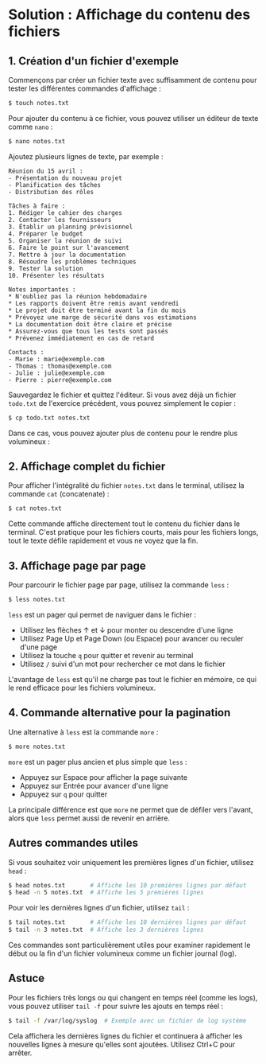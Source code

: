 # Solution : Affichage du contenu des fichiers

## 1. Création d'un fichier d'exemple

Commençons par créer un fichier texte avec suffisamment de contenu pour tester les différentes commandes d'affichage :

```bash
$ touch notes.txt
```

Pour ajouter du contenu à ce fichier, vous pouvez utiliser un éditeur de texte comme `nano` :

```bash
$ nano notes.txt
```

Ajoutez plusieurs lignes de texte, par exemple :

```
Réunion du 15 avril :
- Présentation du nouveau projet
- Planification des tâches
- Distribution des rôles

Tâches à faire :
1. Rédiger le cahier des charges
2. Contacter les fournisseurs
3. Établir un planning prévisionnel
4. Préparer le budget
5. Organiser la réunion de suivi
6. Faire le point sur l'avancement
7. Mettre à jour la documentation
8. Résoudre les problèmes techniques
9. Tester la solution
10. Présenter les résultats

Notes importantes :
* N'oubliez pas la réunion hebdomadaire
* Les rapports doivent être remis avant vendredi
* Le projet doit être terminé avant la fin du mois
* Prévoyez une marge de sécurité dans vos estimations
* La documentation doit être claire et précise
* Assurez-vous que tous les tests sont passés
* Prévenez immédiatement en cas de retard

Contacts :
- Marie : marie@exemple.com
- Thomas : thomas@exemple.com
- Julie : julie@exemple.com
- Pierre : pierre@exemple.com
```

Sauvegardez le fichier et quittez l'éditeur. Si vous avez déjà un fichier `todo.txt` de l'exercice précédent, vous pouvez simplement le copier :

```bash
$ cp todo.txt notes.txt
```

Dans ce cas, vous pouvez ajouter plus de contenu pour le rendre plus volumineux :


## 2. Affichage complet du fichier

Pour afficher l'intégralité du fichier `notes.txt` dans le terminal, utilisez la commande `cat` (concatenate) :

```bash
$ cat notes.txt
```

Cette commande affiche directement tout le contenu du fichier dans le terminal. C'est pratique pour les fichiers courts, mais pour les fichiers longs, tout le texte défile rapidement et vous ne voyez que la fin.

## 3. Affichage page par page

Pour parcourir le fichier page par page, utilisez la commande `less` :

```bash
$ less notes.txt
```

`less` est un pager qui permet de naviguer dans le fichier :
- Utilisez les flèches ↑ et ↓ pour monter ou descendre d'une ligne
- Utilisez Page Up et Page Down (ou Espace) pour avancer ou reculer d'une page
- Utilisez la touche `q` pour quitter et revenir au terminal
- Utilisez `/` suivi d'un mot pour rechercher ce mot dans le fichier

L'avantage de `less` est qu'il ne charge pas tout le fichier en mémoire, ce qui le rend efficace pour les fichiers volumineux.

## 4. Commande alternative pour la pagination

Une alternative à `less` est la commande `more` :

```bash
$ more notes.txt
```

`more` est un pager plus ancien et plus simple que `less` :
- Appuyez sur Espace pour afficher la page suivante
- Appuyez sur Entrée pour avancer d'une ligne
- Appuyez sur `q` pour quitter

La principale différence est que `more` ne permet que de défiler vers l'avant, alors que `less` permet aussi de revenir en arrière.

## Autres commandes utiles

Si vous souhaitez voir uniquement les premières lignes d'un fichier, utilisez `head` :

```bash
$ head notes.txt       # Affiche les 10 premières lignes par défaut
$ head -n 5 notes.txt  # Affiche les 5 premières lignes
```

Pour voir les dernières lignes d'un fichier, utilisez `tail` :

```bash
$ tail notes.txt       # Affiche les 10 dernières lignes par défaut
$ tail -n 3 notes.txt  # Affiche les 3 dernières lignes
```

Ces commandes sont particulièrement utiles pour examiner rapidement le début ou la fin d'un fichier volumineux comme un fichier journal (log).

## Astuce

Pour les fichiers très longs ou qui changent en temps réel (comme les logs), vous pouvez utiliser `tail -f` pour suivre les ajouts en temps réel :

```bash
$ tail -f /var/log/syslog  # Exemple avec un fichier de log système
```

Cela affichera les dernières lignes du fichier et continuera à afficher les nouvelles lignes à mesure qu'elles sont ajoutées. Utilisez Ctrl+C pour arrêter.